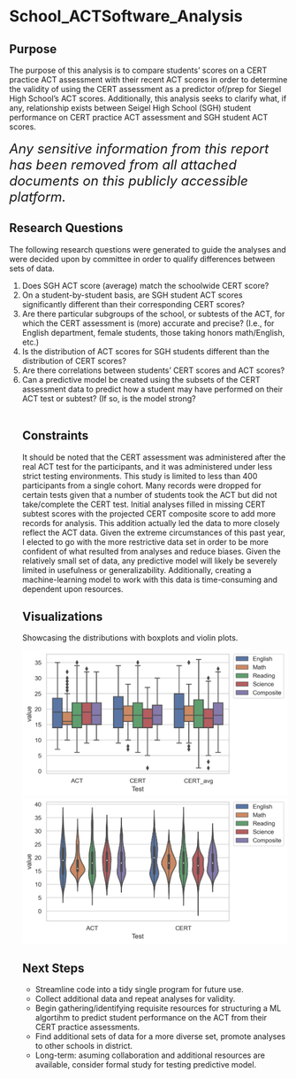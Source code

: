 # School_ACTSoftware_Analysis
## Purpose
The purpose of this analysis is to compare students’ scores on a CERT practice ACT assessment with their recent ACT scores in order to determine the validity of using the CERT assessment as a predictor of/prep for Siegel High School’s ACT scores. Additionally, this analysis seeks to clarify what, if any, relationship exists between Seigel High School (SGH) student performance on CERT practice ACT assessment and SGH student ACT scores. <br /> <br />
<font size="5">*Any sensitive information from this report has been removed from all attached documents on this publicly accessible platform.*</font>

## Research Questions
The following research questions were generated to guide the analyses and were decided upon by committee in order to qualify differences between sets of data. 
<ol>
    <li>Does SGH ACT score (average) match the schoolwide CERT score?</li>
    <li>On a student-by-student basis, are SGH student ACT scores significantly different than their corresponding CERT scores?</li>
    <li>Are there particular subgroups of the school, or subtests of the ACT, for which the CERT assessment is (more) accurate and precise? (I.e., for English department, female students, those taking honors math/English, etc.)</li>
    <li>Is the distribution of ACT scores for SGH students different than the distribution of CERT scores?</li>
    <li>Are there correlations between students’ CERT scores and ACT scores?</li>
    <li>Can a predictive model be created using the subsets of the CERT assessment data to predict how a student may have performed on their ACT test or subtest? (If so, is the model strong?</li>
</li><br />

## Constraints
It should be noted that the CERT assessment was administered after the real ACT test for the participants, and it was administered under less strict testing environments. This study is limited to less than 400 participants from a single cohort. Many records were dropped for certain tests given that a number of students took the ACT but did not take/complete the CERT test. Initial analyses filled in missing CERT subtest scores with the projected CERT composite score to add more records for analysis. This addition actually led the data to more closely reflect the ACT data. Given the extreme circumstances of this past year, I elected to go with the more restrictive data set in order to be more confident of what resulted from analyses and reduce biases. Given the relatively small set of data, any predictive model will likely be severely limited in usefulness or generalizability. Additionally, creating a machine-learning model to work with this data is time-consuming and dependent upon resources. 

## Visualizations
Showcasing the distributions with boxplots and violin plots. 
<p>
    <img src="figures/subtest_breakdown.png" alt="Boxplots" />
    <img src="figures/subtest_breakdown2.png" alt="Violinplots" />
</p>

## Next Steps
<ul>
    <li> Streamline code into a tidy single program for future use.</li>
    <li> Collect additional data and repeat analyses for validity.</li> 
    <li> Begin gathering/identifying requisite resources for structuring a ML algortihm to predict student performance on the ACT from their CERT practice assessments.</li>
    <li> Find additional sets of data for a more diverse set, promote analyses to other schools in district.</li>
    <li> Long-term: asuming collaboration and additional resources are available, consider formal study for testing predictive model.</li>
</ul>